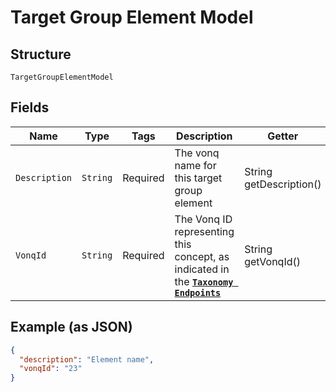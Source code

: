 
# Target Group Element Model

## Structure

`TargetGroupElementModel`

## Fields

| Name | Type | Tags | Description | Getter | Setter |
|  --- | --- | --- | --- | --- | --- |
| `Description` | `String` | Required | The vonq name for this target group element | String getDescription() | setDescription(String description) |
| `VonqId` | `String` | Required | The Vonq ID representing this concept, as indicated in the [**`Taxonomy Endpoints`**](#reference/experimental-products-search) | String getVonqId() | setVonqId(String vonqId) |

## Example (as JSON)

```json
{
  "description": "Element name",
  "vonqId": "23"
}
```

